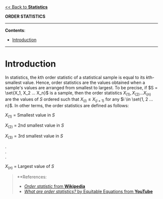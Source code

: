 <head>
  <script>
    MathJax = {
      tex: {
        inlineMath: [['$', '$']]
      }
    };
  </script>
  <script id="MathJax-script" async
    src="https://cdn.jsdelivr.net/npm/mathjax@3/es5/tex-chtml.js">
  </script>
</head>

[<< Back to **Statistics**](https://pranigopu.github.io/statistics)

**ORDER STATISTICS**

---

**Contents**:

- [Introduction](#introduction)

---

# Introduction
In statistics, the $k$th order statistic of a statistical sample is equal to its $k$th-smallest value. Hence, order statistics are the values obtained when a sample's values are arranged from smallest to largest. To be precise, if $S = \set{X_1, X_2 ... X_n}$ is a sample, then the order statistics $X_{(1)}, X_{(2)} ... X_{(n)}$ are the values of $S$ ordered such that $X_{(i)} \leq X_{(i+1)}$ for any $i \in \set{1, 2 ... n}$. In other terms, the order statistics are defined as follows:

$X_{(1)}$ = Smallest value in $S$

$X_{(2)}$ = 2nd smallest value in $S$

$X_{(3)}$ = 3rd smallest value in $S$

.<br>.<br>.

$X_{(n)}$ = Largest value of $S$

> **References:
> 
> - [_Order statistic_ from **Wikipedia**](https://en.wikipedia.org/wiki/Order_statistic)
> - [_What are order statistics?_ by Equitable Equations from **YouTube**](https://www.youtube.com/watch?v=gDtkGqLD1R0)
